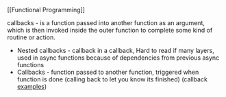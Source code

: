 [[Functional Programming]]

callbacks - is a function passed into another function as an argument, which is then invoked inside the outer function to complete some kind of routine or action.

- Nested callbacks - callback in a callback, Hard to read if many layers, used in async functions because of dependencies from previous async functions  
- Callbacks - function passed to another function, triggered when function is done (calling back to let you know its finished) (callback [examples](https://zellwk.com/blog/callbacks/))